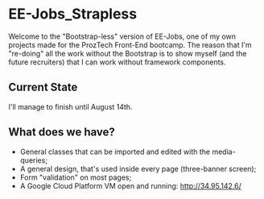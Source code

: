 # EE-Jobs_Strapless
Welcome to the "Bootstrap-less" version of EE-Jobs, one of my own projects made for the ProzTech Front-End bootcamp. The reason that I'm "re-doing" all the work without the Bootstrap is to show myself (and the future recruiters) that I can work without framework components.

## Current State
I'll manage to finish until August 14th.

## What does we have?
- General classes that can be imported and edited with the media-queries;
- A general design, that's used inside every page (three-banner screen);
- Form "validation" on most pages;
- A Google Cloud Platform VM open and running: http://34.95.142.6/